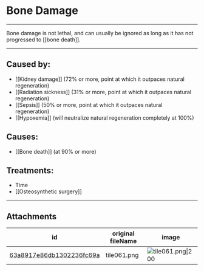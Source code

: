 # Bone Damage

 

---

Bone damage is not lethal, and can usually be ignored as long as it has not progressed to [[bone death]].

---
## Caused by:

- [[Kidney damage]] (72% or more, point at which it outpaces natural regeneration)
- [[Radiation sickness]] (31% or more, point at which it outpaces natural regeneration)
- [[Sepsis]] (50% or more, point at which it outpaces natural regeneration)
- [[Hypoxemia]] (will neutralize natural regeneration completely at 100%)


## Causes:

- [[Bone death]] (at 90% or more)

## Treatments:

- Time
- [[Osteosynthetic surgery]]

---

## Attachments

id | original fileName | image
---|---|---
[63a8917e86db1302236fc69a](63a8917e86db1302236fc69a.png) | tile061.png | ![tile061.png\|200](63a8917e86db1302236fc69a.png)
